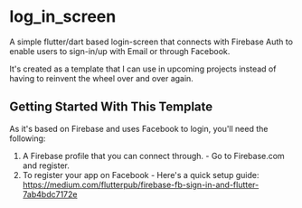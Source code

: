 # log_in_screen

A simple flutter/dart based login-screen that connects with Firebase Auth to enable users to sign-in/up with Email or through Facebook. 

It's created as a template that I can use in upcoming projects instead of having to reinvent the wheel over and over again.  

## Getting Started With This Template

As it's based on Firebase and uses Facebook to login, you'll need the following:

1) A Firebase profile that you can connect through. - Go to Firebase.com and register.
2) To register your app on Facebook - Here's a quick setup guide: https://medium.com/flutterpub/firebase-fb-sign-in-and-flutter-7ab4bdc7172e
